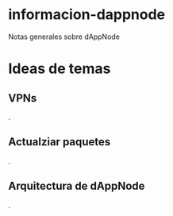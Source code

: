 # informacion-dappnode
Notas generales sobre dAppNode

# Ideas de temas
## VPNs
.
## Actualziar paquetes
.
## Arquitectura de dAppNode
.
